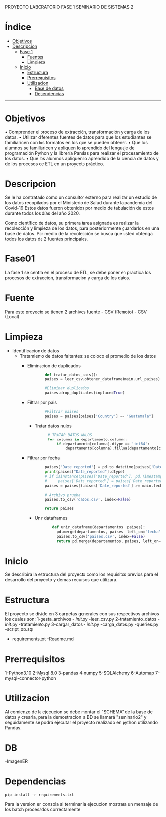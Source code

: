 PROYECTO LABORATORIO FASE 1 SEMINARIO DE SISTEMAS 2

# Índice
* [Objetivos](#objetivos)
* [Descripcion](#descripcion)
  * [Fase 1](#fase01)
    * [Fuentes](#fuente)
    * [Limpieza](#limpieza)
  * [Inicio](#inicio)
    * [Estructura](#estructura)
    * [Prerrequisitos](#prerrequisitos)
    * [Utilizacion](#utilizacion)
      * [Base de datos](#db)
      * [Dependencias](#dependencias)
---

# Objetivos
• Comprender el proceso de extracción, transformación y carga de los datos.
• Utilizar diferentes fuentes de datos para que los estudiantes se familiaricen
con los formatos en los que se pueden obtener.
• Que los alumnos se familiaricen y apliquen lo aprendido del lenguaje de
programación Python y la librería Pandas para realizar el procesamiento de
los datos.
• Que los alumnos apliquen lo aprendido de la ciencia de datos y de los
procesos de ETL en un proyecto práctico. 


# Descripcion
Se le ha contratado como un consultor externo para realizar un estudio de los
datos recopilados por el Ministerio de Salud durante la pandemia del Covid-19
Estos datos fueron obtenidos por medio de tabulación de estos durante todos los
días del año 2020.

Como científico de datos, su primera tarea asignada es realizar la recolección y
limpieza de los datos, para posteriormente guardarlos en una base de datos. Por
medio de la recolección se busca que usted obtenga todos los datos de 2 fuentes
principales. 

# Fase01
La fase 1 se centra en el proceso de ETL, se debe poner en practica los procesos de extraccion, 
transformacion y carga de los datos. 

# Fuente
Para este proyecto se tienen 2 archivos fuente
    - CSV (Remoto)
    - CSV (Local)
    
# Limpieza
- Identificacion de datos
  - Tratamiento de datos faltantes: se coloco el promedio de los datos
    - Eliminacion de duplicados
        ```python
                def tratar_datos_pais():
                paises = leer_csv.obtener_dataframe(main.url_paises)
            
                #Eliminar duplicados
                paises.drop_duplicates(inplace=True)
        ```
      
    - Filtrar por pais
        ```python
                #Filtrar paises
                paises = paises[paises['Country'] == "Guatemala"]
        ```
      
      - Tratar datos nulos
          ```python
                # TRATAR DATOS NULOS
                for columna in departamento.columns:
                    if departamento[columna].dtype == 'int64':
                        departamento[columna].fillna(departamento[columna].mean(), inplace=True)
          ```

    - Filtrar por fecha
        ```python
                paises["Date_reported"] = pd.to_datetime(paises['Date_reported'])
                print(paises["Date_reported"].dtype)
                # if isinstance(paises['Date_reported'], pd.Timestamp):
                #     paises['Date_reported'] = paises['Date_reported'].date()
                paises = paises[(paises['Date_reported'] >= main.fecha_inicial) & (paises['Date_reported'] <= main.fecha_final)]
            
                # Archivo prueba
                paises.to_csv('datos.csv', index=False)
            
                return paises
        ```

      - Unir dataframes
          ```python
                  def unir_dataframe(departamentos, paises):
                    pd.merge(departamentos, paises, left_on='fecha', right_on='Date_reported', how='left').to_csv("all.csv")
                    paises.to_csv('paises.csv', index=False)
                    return pd.merge(departamentos, paises, left_on='fecha', right_on='Date_reported', how='left')
          ```

# Inicio
Se describira la estructura del proyecto como los requisitos previos para el desarrollo del
proyecto y demas recursos que utilizara.

# Estructura
El proyecto se divide en 3 carpetas generales con sus respectivos archivos los cuales son:
  1-gesta_archivos
    - _init_.py
    -leer_csv.py
  2-tratamiento_datos
    - _init_.py
    -tratamiento.py
  3-cargar_datos
    - _init_.py
    -carga_datos.py
    -queries.py
  -script_db.sql
  - requirements.txt
  -Readme.md


# Prerrequisitos
  1-Python3.10
  2-Mysql 8.0
  3-pandas 
  4-numpy
  5-SQLAlchemy
  6-Automap
  7-mysql-connector-python

# Utilizacion
Al comienzo de la ejecucion se debe montar el "SCHEMA" de la base de datos y crearla, para la demostracion
la BD se llamará "seminario2" y seguidamente se podrá ejecutar el proyecto realizado en python utilizando
Pandas.

# DB
-ImagenER


# Dependencias
```Console
pip install -r requirements.txt
```

Para la version en consola al terminar la ejecucion mostrara un mensaje
de los batch procesados correctamente


